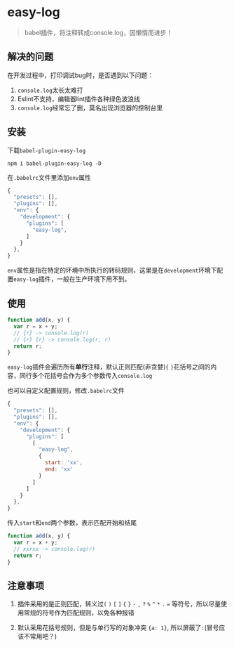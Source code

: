 # easy-log

> babel插件，将注释转成console.log，因懒惰而进步！

## 解决的问题

在开发过程中，打印调试bug时，是否遇到以下问题：

1. `console.log`太长太难打
2. Eslint不支持，编辑器lint插件各种绿色波浪线
3. `console.log`经常忘了删，莫名出现浏览器的控制台里

## 安装

下载`babel-plugin-easy-log`

```
npm i babel-plugin-easy-log -D
```

在`.babelrc`文件里添加`env`属性

```js
{
  "presets": [],
  "plugins": [],
  "env": {
    "development": {
      "plugins": [
        "easy-log",
      ]
    }
  },
}
```

`env`属性是指在特定的环境中所执行的转码规则，这里是在`development`环境下配置`easy-log`插件，一般在生产环境下用不到。

## 使用

```js
function add(x, y) {
  var r = x + y;
  // {r} -> console.log(r)
  // {r} {r} -> console.log(r, r)
  return r;
}
```

`easy-log`插件会遍历所有**单行**注释，默认正则匹配(非贪婪)`{` `}`花括号之间的内容，同行多个花括号会作为多个参数传入`console.log`

也可以自定义配置规则，修改`.babelrc`文件

```js
{
  "presets": [],
  "plugins": [],
  "env": {
    "development": {
      "plugins": [
        [
          "easy-log",
          {
            start: 'xx',
            end: 'xx'
          }
        ]
      ]
    }
  },
}
```

传入`start`和`end`两个参数，表示匹配开始和结尾

```js
function add(x, y) {
  var r = x + y;
  // xxrxx -> console.log(r)
  return r;
}
```

## 注意事项

1. 插件采用的是正则匹配，转义过`(` `)` `[` `]` `{` `}` `-` `,` `?` `%` `^` `*` `.` `=` 等符号，所以尽量使用常规的符号作为匹配规则，以免各种报错

2. 默认采用花括号规则，但是与单行写的对象冲突 `{a: 1}`, 所以屏蔽了`:`(冒号应该不常用吧？)